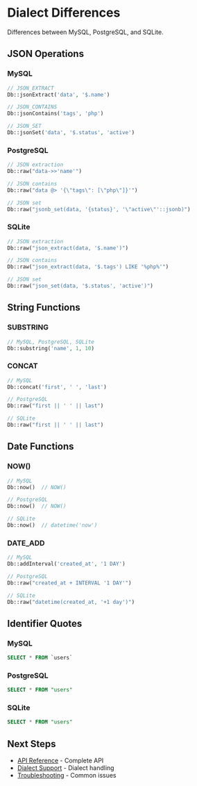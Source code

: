 # Dialect Differences

Differences between MySQL, PostgreSQL, and SQLite.

## JSON Operations

### MySQL

```php
// JSON_EXTRACT
Db::jsonExtract('data', '$.name')

// JSON_CONTAINS
Db::jsonContains('tags', 'php')

// JSON_SET
Db::jsonSet('data', '$.status', 'active')
```

### PostgreSQL

```php
// JSON extraction
Db::raw("data->>'name'")

// JSON contains
Db::raw("data @> '{\"tags\": [\"php\"]}'")

// JSON set
Db::raw("jsonb_set(data, '{status}', '\"active\"'::jsonb)")
```

### SQLite

```php
// JSON extraction
Db::raw("json_extract(data, '$.name')")

// JSON contains
Db::raw("json_extract(data, '$.tags') LIKE '%php%'")

// JSON set
Db::raw("json_set(data, '$.status', 'active')")
```

## String Functions

### SUBSTRING

```php
// MySQL, PostgreSQL, SQLite
Db::substring('name', 1, 10)
```

### CONCAT

```php
// MySQL
Db::concat('first', ' ', 'last')

// PostgreSQL
Db::raw("first || ' ' || last")

// SQLite
Db::raw("first || ' ' || last")
```

## Date Functions

### NOW()

```php
// MySQL
Db::now()  // NOW()

// PostgreSQL
Db::now()  // NOW()

// SQLite
Db::now()  // datetime('now')
```

### DATE_ADD

```php
// MySQL
Db::addInterval('created_at', '1 DAY')

// PostgreSQL
Db::raw("created_at + INTERVAL '1 DAY'")

// SQLite
Db::raw("datetime(created_at, '+1 day')")
```

## Identifier Quotes

### MySQL

```sql
SELECT * FROM `users`
```

### PostgreSQL

```sql
SELECT * FROM "users"
```

### SQLite

```sql
SELECT * FROM "users"
```

## Next Steps

- [API Reference](api-reference.md) - Complete API
- [Dialect Support](../02-core-concepts/dialect-support.md) - Dialect handling
- [Troubleshooting](../10-cookbook/troubleshooting.md) - Common issues

